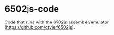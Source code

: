 # 6502js-code
Code that runs with the 6502js assembler/emulator (https://github.com/ctyler/6502js).
